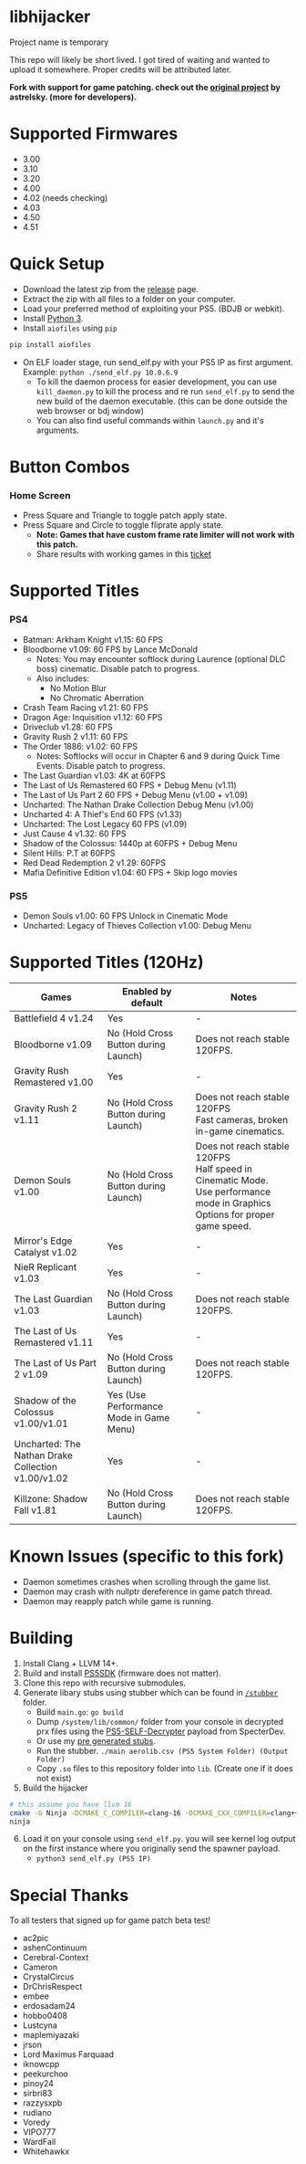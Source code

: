 # libhijacker

Project name is temporary

This repo will likely be short lived. I got tired of waiting and wanted to upload it somewhere.
Proper credits will be attributed later.

**Fork with support for game patching. check out the [original project](https://github.com/astrelsky/libhijacker) by astrelsky. (more for developers).**

# Supported Firmwares

- 3.00
- 3.10
- 3.20
- 4.00
- 4.02 (needs checking)
- 4.03
- 4.50
- 4.51

# Quick Setup

- Download the latest zip from the [release](https://github.com/illusion0001/libhijacker/releases/latest) page.
- Extract the zip with all files to a folder on your computer.
- Load your preferred method of exploiting your PS5. (BDJB or webkit).
- Install [Python 3](https://python.org/).
- Install `aiofiles` using `pip`
```sh
pip install aiofiles
```
- On ELF loader stage, run send_elf.py with your PS5 IP as first argument. Example: `python ./send_elf.py 10.0.6.9`
   - To kill the daemon process for easier development, you can use `kill_daemon.py` to kill the process and re run `send_elf.py` to send the new build of the daemon executable. (this can be done outside the web browser or bdj window)
   - You can also find useful commands within `launch.py` and it's arguments.

# Button Combos

### Home Screen

- Press Square and Triangle to toggle patch apply state.
- Press Square and Circle to toggle fliprate apply state.
  - **Note: Games that have custom frame rate limiter will not work with this patch.**
  - Share results with working games in this [ticket](https://github.com/illusion0001/libhijacker/issues/14)

# Supported Titles

### PS4

- Batman: Arkham Knight v1.15: 60 FPS
- Bloodborne v1.09: 60 FPS by Lance McDonald
  - Notes: You may encounter softlock during Laurence (optional DLC boss) cinematic. Disable patch to progress.
  - Also includes:
    - No Motion Blur
    - No Chromatic Aberration
- Crash Team Racing v1.21: 60 FPS
- Dragon Age: Inquisition v1.12: 60 FPS
- Driveclub v1.28: 60 FPS
- Gravity Rush 2 v1.11: 60 FPS
- The Order 1886: v1.02: 60 FPS
  - Notes: Softlocks will occur in Chapter 6 and 9 during Quick Time Events. Disable patch to progress.
- The Last Guardian v1.03: 4K at 60FPS
- The Last of Us Remastered 60 FPS + Debug Menu (v1.11)
- The Last of Us Part 2 60 FPS + Debug Menu (v1.00 + v1.09)
- Uncharted: The Nathan Drake Collection Debug Menu (v1.00)
- Uncharted 4: A Thief's End 60 FPS (v1.33)
- Uncharted: The Lost Legacy 60 FPS (v1.09)
- Just Cause 4 v1.32: 60 FPS
- Shadow of the Colossus: 1440p at 60FPS + Debug Menu
- Silent Hills: P.T at 60FPS
- Red Dead Redemption 2 v1.29: 60FPS
- Mafia Definitive Edition v1.04: 60 FPS + Skip logo movies

### PS5

- Demon Souls v1.00: 60 FPS Unlock in Cinematic Mode
- Uncharted: Legacy of Thieves Collection v1.00: Debug Menu

# Supported Titles (120Hz)

| Games                                              | Enabled by default                      | Notes                                                                                                                            |
|----------------------------------------------------|-----------------------------------------|----------------------------------------------------------------------------------------------------------------------------------|
| Battlefield 4 v1.24                                | Yes                                     | -                                                                                                                                |
| Bloodborne v1.09                                   | No (Hold Cross Button during Launch)    | Does not reach stable 120FPS.                                                                                                    |
| Gravity Rush Remastered v1.00                      | Yes                                     | -                                                                                                                                |
| Gravity Rush 2 v1.11                               | No (Hold Cross Button during Launch)    | Does not reach stable 120FPS<br>Fast cameras, broken in-game cinematics.                                                         |
| Demon Souls v1.00                                  | No (Hold Cross Button during Launch)    | Does not reach stable 120FPS<br>Half speed in Cinematic Mode.<br>Use performance mode in Graphics Options for proper game speed. |
| Mirror's Edge Catalyst v1.02                       | Yes                                     | -                                                                                                                                |
| NieR Replicant v1.03                               | Yes                                     | -                                                                                                                                |
| The Last Guardian v1.03                            | No (Hold Cross Button during Launch)    | Does not reach stable 120FPS.                                                                                                    |
| The Last of Us Remastered v1.11                    | Yes                                     | -                                                                                                                                |
| The Last of Us Part 2 v1.09                        | No (Hold Cross Button during Launch)    | Does not reach stable 120FPS.                                                                                                    |
| Shadow of the Colossus v1.00/v1.01                 | Yes (Use Performance Mode in Game Menu) | -                                                                                                                                |
| Uncharted: The Nathan Drake Collection v1.00/v1.02 | Yes                                     | -                                                                                                                                |
| Killzone: Shadow Fall v1.81                        | No (Hold Cross Button during Launch)    | Does not reach stable 120FPS.                                                                                                    |

# Known Issues (specific to this fork)

- Daemon sometimes crashes when scrolling through the game list.
- Daemon may crash with nullptr dereference in game patch thread.
- Daemon may reapply patch while game is running.

# Building

1. Install Clang + LLVM 14+.
2. Build and install [PS5SDK](https://github.com/PS5Dev/PS5SDK) (firmware does not matter).
3. Clone this repo with recursive submodules.
4. Generate libary stubs using stubber which can be found in  [`/stubber`](/stubber) folder.
   - Build `main.go`: `go build`
   - Dump `/system/lib/common/` folder from your console in decrypted prx files using the [PS5-SELF-Decrypter](https://github.com/Cryptogenic/PS5-SELF-Decrypter) payload from SpecterDev.
   - Or use my [pre generated stubs](https://github.com/illusion0001/libhijacker/releases/tag/stubber-lib).
   - Run the stubber. `./main aerolib.csv (PS5 System Folder) (Output Folder)`
   - Copy `.so` files to this repository folder into `lib`. (Create one if it does not exist)
5. Build the hijacker

```bash
# this assume you have llvm 16
cmake -G Ninja -DCMAKE_C_COMPILER=clang-16 -DCMAKE_CXX_COMPILER=clang++-16 -DCMAKE_TOOLCHAIN_FILE=$PS5SDK/cmake/toolchain-ps5.cmake -DCMAKE_EXPORT_COMPILE_COMMANDS=1 .
ninja
```

6. Load it on your console using `send_elf.py`. you will see kernel log output on the first instance where you originally send the spawner payload.
   - `python3 send_elf.py (PS5 IP)`

# Special Thanks

To all testers that signed up for game patch beta test!

- ac2pic
- ashenContinuum
- Cerebral-Context
- Cameron
- CrystalCircus
- DrChrisRespect
- embee
- erdosadam24
- hobbo0408
- Lustcyna
- maplemiyazaki
- jrson
- Lord Maximus Farquaad
- iknowcpp
- peekurchoo
- pinoy24
- sirbri83
- razzysxpb
- rudiano
- Voredy
- VIPO777
- WardFail
- Whitehawkx
